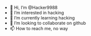 - 👋 Hi, I’m @Hacker9988
- 👀 I’m interested in hacking
- 🌱 I’m currently learning hacking
- 💞️ I’m looking to collaborate on github
- 📫 How to reach me,
 no way
<!---
Hacker9988/Hacker9988 is a ✨ special ✨ repository because its `README.md` (this file) appears on your GitHub profile.
You can click the Preview link to take a look at your changes.
--->

